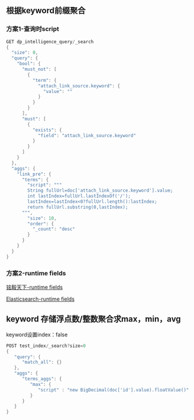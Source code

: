 ## 根据keyword前缀聚合

### 方案1-查询时script

```java
GET dp_intelligence_query/_search
{
  "size": 0,
  "query": {
    "bool": {
      "must_not": [
        {
          "term": {
            "attach_link_source.keyword": {
              "value": ""
            }
          }
        }
      ],
      "must": [
        {
          "exists": {
            "field": "attach_link_source.keyword"
          }
        }
      ]
    }
  },
  "aggs": {
    "link_pre": {
      "terms": {
        "script": """
        String fullUrl=doc['attach_link_source.keyword'].value;
        int lastIndex=fullUrl.lastIndexOf('/');
        lastIndex=lastIndex<0?fullUrl.length():lastIndex;
        return fullUrl.substring(0,lastIndex);
      """,
        "size": 10,
        "order": {
          "_count": "desc"
        }
      }
    }
  }
}
```

### 方案2-runtime fields

[铭毅天下-runtime fields](https://blog.csdn.net/laoyang360/article/details/120574142)

[Elasticsearch-runtime fields](https://www.elastic.co/guide/en/elasticsearch/reference/current/scripting-field-extraction.html)



## keyword 存储浮点数/整数聚合求max，min，avg

keyword设置index：false

```java
POST test_index/_search?size=0
{
   "query": {
      "match_all": {}
   },
   "aggs": {
      "terms_aggs": {
         "max": {
            "script" : "new BigDecimal(doc['id'].value).floatValue()"
         }
      }
   }
}
```

